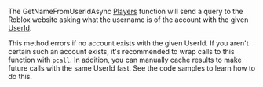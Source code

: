 The GetNameFromUserIdAsync [Players](https://developer.roblox.com/en-us/api-reference/class/Players) function will send a query to the Roblox website asking what the username is of the account with the given [UserId](https://developer.roblox.com/en-us/api-reference/property/Player/UserId).

This method errors if no account exists with the given UserId. If you aren't certain such an account exists, it's recommended to wrap calls to this function with `pcall`. In addition, you can manually cache results to make future calls with the same UserId fast. See the code samples to learn how to do this.